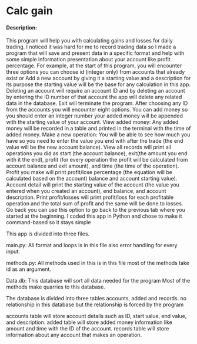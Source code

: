 # Calc gain

#### Description:
This program will help you with calculating gains and losses for daily trading. I noticed it was hard for me to record trading data so I made a program
that will save and present data in a specific format and help with some simple information presentation about your account like profit percentage.
For example, at the start of this program, you will encounter three options you can choose id (integer only) from accounts that already exist or
Add a new account by giving it a starting value and a description for its purpose the starting value will be the base for any calculation in this app.
Deleting an account will require an account ID and by deleting an account by entering the ID number of that account the app will delete any related data in the database.
Exit will terminate the program. After choosing any ID from the accounts you will encounter eight options. You can add money so you should enter an integer number your added
money will be appended with the starting value of your account. View added money: Any added money will be recorded in a table and printed in the terminal with the time of
added money. Make a new operation: You will be able to see how much you have so you need to enter the value you end with after the trade (the end value will be the new account balance).
View all records will print all operations you did as start (the account balance), exit(the amount you end with it the end), profit (for every operation the profit will be calculated from account balance and exit amount),
and time (the time of the operation). Profit you make will print profit/lose percentage (the equation will be calculated based on the account)
balance and account starting value). Account detail will print the starting value of the account (the value you entered when you created an account), end balance, and account description. Print profit/losses will print profit/loss for each
profitable operation and the total sum of profit and the same will be done to losses. Go back you can use this option to go back to the previous tab where you started at the beginning. I coded this app in Python and chose to make it command-based so it stays simple

This app is divided into three files.

main.py: All format and loops is in this file also error handling for every input.

methods.py: All methods used in this is in this file most of the methods take id as an argument.

Data.db: This database will sort all data needed for the program Most of the methods make quarries to this database.

The database is divided into three tables accounts, added and records. no relationship in this database but the relationship is forced by the program

accounts table will store account details such as ID, start value, end value, and description.
added table will store added money information like amount and time with the ID of the account.
records table will store information about any account that makes an operation.
